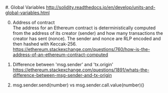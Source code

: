 #. Global Variables
http://solidity.readthedocs.io/en/develop/units-and-global-variables.html

0. Address of contract <br>
The address for an Ethereum contract is deterministically computed from the address of its creator (sender) and how many transactions the creator has sent (nonce). The sender and nonce are RLP encoded and then hashed with Keccak-256. <br>
https://ethereum.stackexchange.com/questions/760/how-is-the-address-of-an-ethereum-contract-computed <br>

1. Difference between 'msg.sender' and 'tx.origin' <br>
   https://ethereum.stackexchange.com/questions/1891/whats-the-difference-between-msg-sender-and-tx-origin <br>

2. msg.sender.send(number)  vs  msg.sender.call.value(number)()

